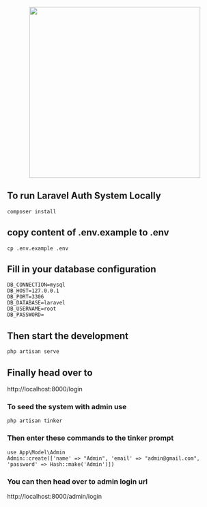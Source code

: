 <p align="center"><a href="https://laravel.com" target="_blank"><img src="https://raw.githubusercontent.com/laravel/art/master/logo-lockup/5%20SVG/2%20CMYK/1%20Full%20Color/laravel-logolockup-cmyk-red.svg" width="400"></a></p>

## To run Laravel Auth System Locally

`composer install`

## copy content of .env.example to .env
`cp .env.example .env`

## Fill in your database configuration
```
DB_CONNECTION=mysql
DB_HOST=127.0.0.1
DB_PORT=3306
DB_DATABASE=laravel
DB_USERNAME=root
DB_PASSWORD=
```
## Then start the development 

`php artisan serve`


## Finally head over to 

http://localhost:8000/login 

### To seed the system with admin use

`php artisan tinker`

### Then enter these commands to the tinker prompt

```
use App\Model\Admin
Admin::create(['name' => "Admin", 'email' => "admin@gmail.com", 'password' => Hash::make('Admin')])
```
### You can then head over to admin login url
http://localhost:8000/admin/login

